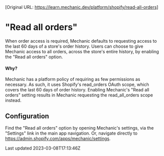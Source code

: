 [Original URL: https://learn.mechanic.dev/platform/shopify/read-all-orders]

# "Read all orders"

When order access is required, Mechanic defaults to requesting access to the last 60 days of a store's order history. Users can choose to give Mechanic access to all orders, across the store's entire history, by enabling the "Read all orders" option.

#### Why?

Mechanic has a platform policy of requiring as few permissions as necessary. As such, it uses Shopify's read\_orders OAuth scope, which covers the last 60 days of order history. Enabling Mechanic's "Read all orders" setting results in Mechanic requesting the read\_all\_orders scope instead.

## Configuration

Find the "Read all orders" option by opening Mechanic's settings, via the "Settings" link in the main app navigation. Or, navigate directly to https://admin.shopify.com/apps/mechanic/settings.

Last updated 2023-03-08T17:13:46Z